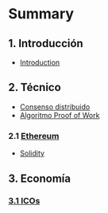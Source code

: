 # Summary

## 1. Introducción

* [Introduction](README.md)

## 2. Técnico

* [Consenso distribuido](/2-tecnico/consenso-distribuido.md)
* [Algoritmo Proof of Work](/2-tecnico/algoritmo-proof-of-work.md)

### 2.1 [Ethereum](/2-tecnico/2.1-ethereum/README.md)

* [Solidity](/2-tecnico/2.1-ethereum/solidity.md)

## 3. Economía

### [3.1 ICOs](/3-economia/3.1-ICOs/README.md)





